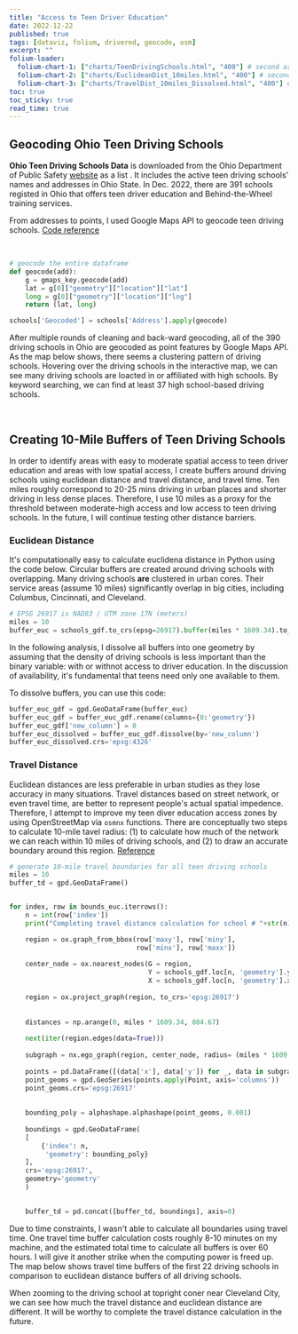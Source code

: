 ```yaml
---
title: "Access to Teen Driver Education"
date: 2022-12-22
published: true
tags: [dataviz, folium, drivered, geocode, osm]
excerpt: ""
folium-loader:
  folium-chart-1: ["charts/TeenDrivingSchools.html", "400"] # second argument is the height
  folium-chart-2: ["charts/EuclideanDist_10miles.html", "400"] # second argument is the height
  folium-chart-3: ["charts/TravelDist_10miles_Dissolved.html", "400"] # second argument is the height
toc: true
toc_sticky: true
read_time: true
---
```


## Geocoding Ohio Teen Driving Schools

**Ohio Teen Driving Schools Data** is downloaded from the Ohio Department of Public Safety [website](https://apps.dps.ohio.gov/DETS/public/schools) as a list . It includes the active teen driving schools' names and addresses in Ohio State. In Dec. 2022, there are 391 schools registed in Ohio that offers teen driver education and Behind-the-Wheel training services.

From addresses to points, I used Google Maps API to geocode teen driving schools. [Code reference](https://www.natasshaselvaraj.com/a-step-by-step-guide-on-geocoding-in-python/)

<br/>

```python
# geocode the entire dataframe
def geocode(add):
    g = gmaps_key.geocode(add)
    lat = g[0]["geometry"]["location"]["lat"]
    long = g[0]["geometry"]["location"]["lng"]
    return (lat, long)

schools['Geocoded'] = schools['Address'].apply(geocode)
```

After multiple rounds of cleaning and back-ward geocoding, all of the 390 driving schools in Ohio are geocoded as point features by Google Maps API. As the map below shows, there seems a clustering pattern of driving schools. Hovering over the driving schools in the interactive map, we can see many driving schools are loacted in or affiliated with high schools. By keyword searching, we can find at least 37 high school-based driving schools.

<div id="folium-chart-1"></div>

<br/>

## Creating 10-Mile Buffers of Teen Driving Schools

In order to identify areas with easy to moderate spatial access to teen driver education and areas with low spatial access, I create buffers around driving schools using euclidean distance and travel distance, and travel time. Ten miles roughly correspond to 20-25 mins driving in urban places and shorter driving in less dense places. Therefore, I use 10 miles as a proxy for the threshold between moderate-high access and low access to teen driving schools. In the future, I will continue testing other distance barriers.

### Euclidean Distance
It's computationally easy to calculate euclidena distance in Python using the code below. Circular buffers are created around driving schools with overlapping. Many driving schools **are** clustered in urban cores. Their service areas (assume 10 miles) significantly overlap in big cities, including Columbus, Cincinnati, and Cleveland.

```python
# EPSG 26917 is NAD83 / UTM zone 17N (meters)
miles = 10
buffer_euc = schools_gdf.to_crs(epsg=26917).buffer(miles * 1609.34).to_crs(epsg=4326)
```

<div id="folium-chart-2"></div>

In the following analysis, I dissolve all buffers into one geometry by assuming that the density of driving schools is less important than the binary variable: with or withnot access to driver education. In the discussion of availability, it's fundamental that teens need only one available to them.

To dissolve buffers, you can use this code:

```python
buffer_euc_gdf = gpd.GeoDataFrame(buffer_euc)
buffer_euc_gdf = buffer_euc_gdf.rename(columns={0:'geometry'})
buffer_euc_gdf['new_column'] = 0
buffer_euc_dissolved = buffer_euc_gdf.dissolve(by='new_column')
buffer_euc_dissolved.crs='epsg:4326'
```

### Travel Distance

Euclidean distances are less preferable in urban studies as they lose accuracy in many situations. Travel distances based on street network, or even travel time, are better to represent people's actual spatial impedence. Therefore, I attempt to improve my teen diver education access zones by using OpenStreetMap via `osmnx` functions. There are conceptually two steps to calculate 10-mile tavel radius: (1) to calculate how much of the network we can reach within 10 miles of driving schools, and (2) to draw an accurate boundary around this region. [Reference](https://pythoncharmers.com/blog/travel-distance-python-with-geopandas-folium-alphashape-osmnx-buffer.html)

```python
# generate 10-mile travel boundaries for all teen driving schools
miles = 10
buffer_td = gpd.GeoDataFrame()


for index, row in bounds_euc.iterrows():
    n = int(row['index'])
    print("Completing travel distance calculation for school # "+str(n))

    region = ox.graph_from_bbox(row['maxy'], row['miny'], 
                                row['minx'], row['maxx'])
    
    center_node = ox.nearest_nodes(G = region, 
                                   Y = schools_gdf.loc[n, 'geometry'].y, 
                                   X = schools_gdf.loc[n, 'geometry'].x)
    
    region = ox.project_graph(region, to_crs='epsg:26917')
    
    
    distances = np.arange(0, miles * 1609.34, 804.67)
    
    next(iter(region.edges(data=True)))
    
    subgraph = nx.ego_graph(region, center_node, radius= (miles * 1609.34), distance='length')
    
    points = pd.DataFrame([(data['x'], data['y']) for _, data in subgraph.nodes(data=True)], columns=['x', 'y'])
    point_geoms = gpd.GeoSeries(points.apply(Point, axis='columns'))
    point_geoms.crs='epsg:26917'
    
    
    bounding_poly = alphashape.alphashape(point_geoms, 0.001)
    
    boundings = gpd.GeoDataFrame(
    [
        {'index': n, 
         'geometry': bounding_poly}
    ],
    crs='epsg:26917',
    geometry='geometry'
    )

    
    buffer_td = pd.concat([buffer_td, boundings], axis=0)
```
Due to time constraints, I wasn't able to calculate all boundaries using travel time. One travel time buffer calculation costs roughly 8-10 minutes on my machine, and the estimated total time to calculate all buffers is over 60 hours. I will give it another strike when the computing power is freed up. The map below shows travel time buffers of the first 22 driving schools in comparison to euclidean distance buffers of all driving schools.

When zooming to the driving school at topright coner near Cleveland City, we can see how much the travel distance and euclidean distance are different. It will be worthy to complete the travel distance calculation in the future.

<div id="folium-chart-3"></div>




